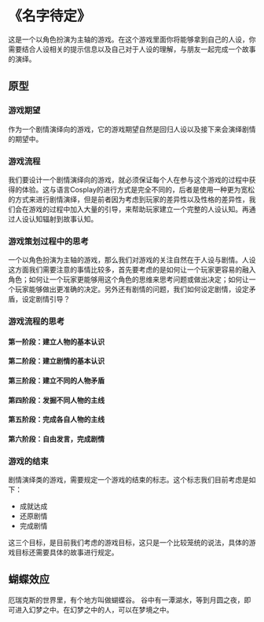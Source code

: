 # 《名字待定》

这是一个以角色扮演为主轴的游戏。在这个游戏里面你将能够拿到自己的人设，你需要结合人设相关的提示信息以及自己对于人设的理解，与朋友一起完成一个故事的演绎。

## 原型

### 游戏期望

作为一个剧情演绎向的游戏，它的游戏期望自然是回归人设以及接下来会演绎剧情的期望中。

### 游戏流程

我们要设计一个剧情演绎向的游戏，就必须保证每个人在参与这个游戏的过程中获得的体验。这与语言Cosplay的进行方式是完全不同的，后者是使用一种更为宽松的方式来进行剧情演绎，但是前者因为考虑到玩家的差异性以及性格的差异性，我们会在游戏的过程中加入大量的引导，来帮助玩家建立一个完整的人设认知。再通过人设认知辐射到故事认知。

### 游戏策划过程中的思考

一个以角色扮演为主轴的游戏，那么我们对游戏的关注自然在于人设与剧情。人设这方面我们需要注意的事情比较多，首先要考虑的是如何让一个玩家更容易的融入角色；如何让一个玩家更能够用这个角色的思维来思考问题或做出决定；如何让一个玩家能够做出更准确的决定。另外还有剧情的问题，我们如何设定剧情，设定矛盾，设定剧情引导？

### 游戏流程的思考

#### 第一阶段：建立人物的基本认识

#### 第二阶段：建立剧情的基本认识

#### 第三阶段：建立不同的人物矛盾

#### 第四阶段：发掘不同人物的主线

#### 第五阶段：完成各自人物的主线

#### 第六阶段：自由发言，完成剧情

### 游戏的结束

剧情演绎类的游戏，需要规定一个游戏的结束的标志。这个标志我们目前考虑是如下：

* 成就达成
* 还原剧情
* 完成剧情

这三个目标，是目前我们考虑的游戏目标，这只是一个比较笼统的说法，具体的游戏目标还需要具体的故事进行规定。

## 蝴蝶效应

厄瑞克斯的世界里，有个地方叫做蝴蝶谷。 谷中有一潭湖水，等到月圆之夜，即可进入幻梦之中。在幻梦之中的人，可以在梦境之中。

